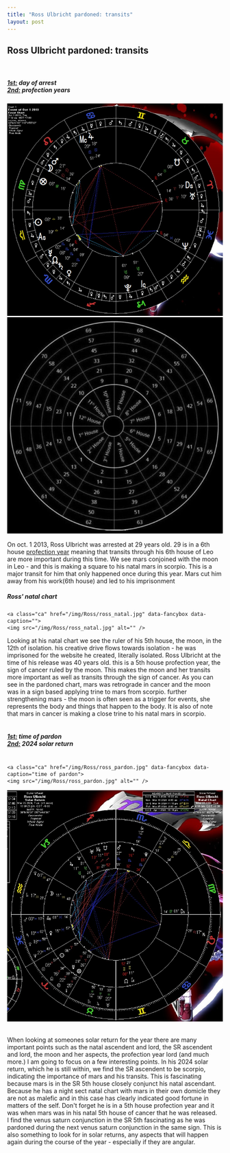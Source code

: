 ```yaml
---
title: "Ross Ulbricht pardoned: transits"
layout: post
---
```

<h2>Ross Ulbricht pardoned: transits</h2>
<br>
 <h5> <u>1st:</u> day of arrest<br><u>2nd:</u> profection years </h5>
<div class="row">
<div class="column">
    <a class="ca" href="/img/Ross/prison.jpg" data-fancybox data-caption="day of the arrest">
	<img src="/img/Ross/prison.jpg" alt="" />
</a>
  
 </div>  
   <div class="column">
    <a class="ca" href="/img/Ross/p.jpg" data-fancybox data-caption="profection years">
	<img src="/img/Ross/p.jpg" alt="" />
</a>
  
 </div>
 </div>


 <p>On oct. 1 2013, Ross Ulbricht was arrested at 29 years old. 29 is in a 6th house <a href="https://theastrologypodcast.com/transcripts/ep-153-annual-profections-an-ancient-time-lord-technique/"> profection year</a> meaning that transits through his 6th house of Leo are more important during this time. We see mars conjoined with the moon in Leo - and this is making a square to his natal mars in scorpio. This is a major transit for him that only happened once during this year. Mars cut him away from his work(6th house) and led to his imprisonment </p>

<h5>Ross' natal chart</h5>
 <div>
  
    <a class="ca" href="/img/Ross/ross_natal.jpg" data-fancybox data-caption="">
	<img src="/img/Ross/ross_natal.jpg" alt="" />
</a>
  
 </div>

<p>Looking at his natal chart we see the ruler of his 5th house, the moon, in the 12th of isolation. his creative drive flows towards isolation - he was imprisoned for the website he created, literally isolated. Ross Ulbricht at the time of his release was 40 years old. this is a 5th house profection year, the sign of cancer ruled by the moon. This makes the moon and her transits more important as well as transits through the sign of cancer. As you can see in the pardoned chart, mars was retrograde in cancer and the moon was in a sign based applying trine to mars from scorpio. further strengthening mars - the moon is often seen as a trigger for events, she represents the body and things that happen to the body. It is also of note that mars in cancer is making a close trine to his natal mars in scorpio. <br><br>  
  <h5> <u>1st:</u> time of pardon<br><u>2nd:</u> 2024 solar return </h5>
  <div class="row">
   <div class="column">
  
    <a class="ca" href="/img/Ross/ross_pardon.jpg" data-fancybox data-caption="time of pardon">
	<img src="/img/Ross/ross_pardon.jpg" alt="" />
</a>
  
 </div>

  
  <div class="column">
    <a class="ca" href="/img/Ross/SR2024.jpg" data-fancybox data-caption="2024 solar return">
	<img src="/img/Ross/SR2024.jpg" alt="" />
</a>
  
 </div>
 </div>
 <br>  

<p>When looking at someones solar return for the year there are many important points such as the natal ascendent and lord, the SR ascendent and lord, the moon and her aspects, the profection year lord (and much more.) I am going to focus on a few interesting points. In his 2024 solar return, which he is still within, we find the SR ascendent to be scorpio, indicating the importance of mars and his transits. This is fascinating because mars is in the SR 5th house closely conjunct his natal ascendant. Because he has a night sect natal chart with mars in their own domicle they are not as malefic and in this case has clearly indicated good fortune in matters of the self. Don't forget he is in a 5th house profection year and it was when mars was in his natal 5th house of cancer that he was released. <br>
I find the venus saturn conjunction in the SR 5th fascinating as he was pardoned during the next venus saturn conjunction in the same sign. This is also something to look for in solar returns, any aspects that will happen again during the course of the year - especially if they are angular. 
</p>